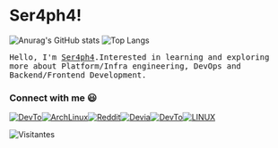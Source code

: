 # Ser4ph4!
![Anurag's GitHub stats](https://github-readme-stats.vercel.app/api?username=Ser4ph4&show_icons=true&theme=tokyonight)
![Top Langs](https://github-readme-stats.vercel.app/api/top-langs/?username=Ser4ph4&theme=tokyonight)
<p>
  <!-- <img src="https://raw.githubusercontent.com/coderjojo/coderjojo/master/img/github.gif" width=100>
  <br><br> -->
  <samp>
    Hello, I'm <a href="https://github.com/Ser4ph4/Ser4ph4)">Ser4ph4</a>.Interested in learning and exploring more about Platform/Infra engineering, DevOps and Backend/Frontend Development. 
  </samp>
</p>

### Connect with me :smiley:
<PR>
<a href="https://dev.to/ser4ph4"><img alt="DevTo" src="https://img.shields.io/badge/dev.to-0A0A0A?style=for-the-badge&logo=devdotto&logoColor=white" /><img alt="ArchLinux" src="https://img.shields.io/badge/Arch_Linux-1793D1?style=for-the-badge&logo=arch-linux&logoColor=white" /><a href="https://www.reddit.com/user/Rodrigo-SQL/"><img alt="Reddit" src="https://img.shields.io/badge/Reddit-FF4500?style=for-the-badge&logo=reddit&logoColor=white" /><a href="https://www.deviantart.com/rodrigosql"><img alt="Devia" src="https://img.shields.io/badge/DeviantArt-05CC47?style=for-the-badge&logo=deviantart&logoColor=white" /><a href="https://stackoverflow.com/users/15271282/rodrigosql"><img alt="DevTo" src="https://img.shields.io/badge/Stack_Overflow-FE7A16?style=for-the-badge&logo=stack-overflow&logoColor=white" /><img alt="LINUX" src="https://img.shields.io/badge/Linux-FCC624?style=for-the-badge&logo=linux&logoColor=black" /></a>
</a>
<P>
  
![Visitantes](https://visitor-badge.glitch.me/badge?page_id=Ser4ph4.visitor-badge&left_text=Visitantes)





